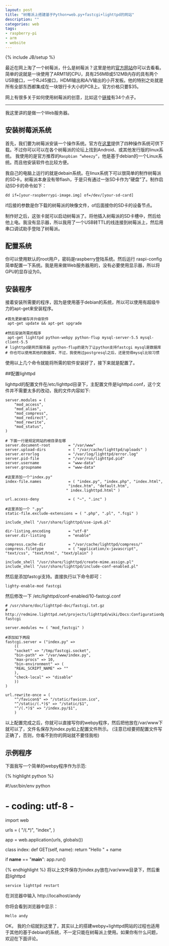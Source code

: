 ```yaml
---
layout: post
title: "树莓派上搭建基于Python+web.py+fastcgi+lighttpd的网站"
description: ""
categories: web 
tags: 
- raspberry-pi
- arm
- website 
---
```

{% include JB/setup %}

最近在网上淘了一个树莓派，什么是树莓派？这里是他的[官方网站](http://www.raspberrypi.org)你可以去看看。 简单的说就是一块使用了ARM11的CPU，具有256MB或512MB内存的具有两个USB接口，一个RJ45接口，HDMI输出和A/V输出的小开发板。他的特别之处就是所有全部东西都集成在一块银行卡大小的PCB上。官方价格只要$35。    

网上有很多关于如何使用树莓派的创意，比如这个[链接](http://www.shumeidiy.com/thread-29-1-1.html)有34个点子。
 
----

我这里讲的是做一个Web服务器。    

## 安装树莓派系统  

首先，我们要为树莓派安装一个操作系统。官方在[这里](http://www.raspberrypi.org/downloads)提供了四种操作系统可供下载。不过你可以可以在各个树莓派的论坛上找到Android、或其他发行版的linux系统。 我使用的是官方推荐的`Raspbian “wheezy”`，他是基于debian的一个Linux系统。而且他安装软件也比较方便。     

我自己的电脑上运行的就是debain系统。在linux系统下可以很简单的制作树莓派的SD卡。树莓派本身没有带flash，于是只有通过一张SD卡作为“硬盘”了。制作启动SD卡的命令如下：

    dd if=[your-raspberrypi-image.img] of=/dev/[your-sd-card]

if后接的参数是你下载的树莓派的映像文件，of后面接你的SD卡的设备节点。     

制作好之后，这张卡就可以启动树莓派了。将他插入树莓派的SD卡槽中，然后给他上电。我没有显示器，所以我用了一个USB转TTL的线连接到树莓派上，然后用串口调试助手登陆了树莓派。     

## 配置系统

你可以使用默认的root用户，密码是raspberry登陆系统。然后运行 raspi-config 简单配置一下系统。我是用来做Web服务器用的，没有必要使用显示器，所以将GPU的显存设为0。

## 安装程序

接着安装所需要的程序，因为是使用基于debian的系统，所以可以使用有超级牛力的apt-get来安装程序。

    #首先更新缓存并升级软件
     apt-get update && apt-get upgrade

    #然后安装所需的程序
     apt-get lighttpd python-webpy python-flup mysql-server-5.5 mysql-client-5.5
    # lighttpd是网页服务器 python-flup的是为了让python支持fastcgi mysql是数据库  
    # 你也可以使用其他的数据库，不过，我使用过postgresql之后，还是觉得mysql比较习惯

使用以上几个命令就能将所需的软件安装好了，接下来就是配置了。   
 
##配置lighttpd

  lighttpd的配置文件在/etc/lighttpd目录下，主配置文件是lighttpd.conf，这个文件并不需要太多的改动，我的文件内容如下:

    
    server.modules = (
	    "mod_access",
	    "mod_alias",
	    "mod_compress",
 	    "mod_redirect",
        "mod_rewrite",   
	    "mod_status",
    )

    # 下面一行是规定网站的根目录在哪
    server.document-root        = "/var/www"
    server.upload-dirs          = ( "/var/cache/lighttpd/uploads" )
    server.errorlog             = "/var/log/lighttpd/error.log"
    server.pid-file             = "/var/run/lighttpd.pid"
    server.username             = "www-data"
    server.groupname            = "www-data"

    #这里添加一个"index.py"
    index-file.names            = ( "index.py", "index.php", "index.html",
                                "index.htm", "default.htm",
                               " index.lighttpd.html" )

    url.access-deny             = ( "~", ".inc" )

    #这里添加一个 ".py"
    static-file.exclude-extensions = ( ".php", ".pl", ".fcgi" )

    include_shell "/usr/share/lighttpd/use-ipv6.pl"

    dir-listing.encoding        = "utf-8"
    server.dir-listing          = "enable"

    compress.cache-dir          = "/var/cache/lighttpd/compress/"
    compress.filetype           = ( "application/x-javascript", "text/css", "text/html", "text/plain" )

    include_shell "/usr/share/lighttpd/create-mime.assign.pl"
    include_shell "/usr/share/lighttpd/include-conf-enabled.pl"


然后是添加fastcgi支持。直接执行以下命令即可：

    lighty-enable-mod fastcgi

然后修改一下 /etc/lighttpd/conf-enabled/10-fastcgi.conf

    
    # /usr/share/doc/lighttpd-doc/fastcgi.txt.gz
    # http://redmine.lighttpd.net/projects/lighttpd/wiki/Docs:ConfigurationOptions#mod_fastcgi-fastcgi

    server.modules += ( "mod_fastcgi" )

    #添加如下两段
    fastcgi.server = ("index.py" =>
	    ((
	    "socket" => "/tmp/fastcgi.socket",
	    "bin-path" => "/var/www/index.py",
	    "max-procs" => 10,
	    "bin-environment" => (
	    "REAL_SCRIPT_NAME" => ""
	    ),
	    "check-local" => "disable"
	    ))
	)
	
    url.rewrite-once = (
	    "^/favicon$" => "/static/favicon.ico",
	    "^/static/(.*)$" => "/static/$1",
	    "^/(.*)$" => "/index.py/$1",
	    )
	    
以上配置完成之后，你就可以直接写你的webpy程序，然后把他放在/var/www下就可以了，文件名保存为index.py如上配置文件所示。 (注意已经要把配置文件写正确了，否则，你看不到你的网站就不要怪我啦)

## 示例程序

下面我写一个简单的webpy程序作为示范:

{% highlight python  %}

#!/usr/bin/env python
#  *-* coding: utf-8 *-*

import web

urls = (
    "/(.*)", "index",
    )

app = web.application(urls, globals())

class index:
    def GET(self, name):
        return "Hello " + name

if __name__ == "__main__":
    app.run()

{% endhighlight %}
将以上文件保存为index.py放在/var/www目录下，然后重启lighttpd

    service lighttpd restart

在浏览器中输入 http://localhost/andy

你将会看到浏览器中显示：

    Hello andy


OK， 我的介绍就到这里了，其实以上的搭建webpy+lighttpd网站的过程也适用于其他的基于debian的系统，不一定只能在树莓派上使用。如果你有什么问题，欢迎在下面评论。



